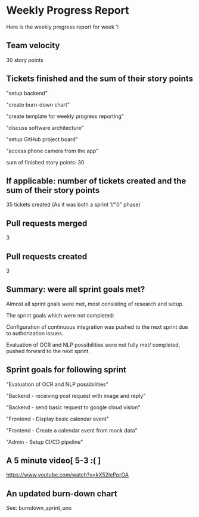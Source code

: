 # Weekly Progress Report
Here is the weekly progress report for week 1:

## Team velocity
30 story points

## Tickets finished and the sum of their story points
"setup backend"

"create burn-down chart"

"create template for weekly progress reporting"

"discuss software architecture"

"setup GitHub project board"

"access phone camera from the app"

sum of finished story points: 30

##   **If applicable:**  number of tickets created and the sum of their story points
35 tickets created (As it was both a sprint 1/"0" phase)

## Pull requests merged
3

## Pull requests created
3

## Summary: were all sprint goals met?
Almost all sprint goals were met, most consisting of research and setup.

The sprint goals which were not completed:

Configuration of continuous integration was pushed to the next sprint due to authorization issues.

Evaluation of OCR and NLP possibilities were not fully met/ completed, pushed forward to the next sprint.

## Sprint goals for following sprint

"Evaluation of OCR and NLP possibilities"

"Backend - receiving post request with image and reply"

"Backend - send basic request to google cloud vision"

"Frontend - Display basic calendar event"

"Frontend - Create a calendar event from mock data"

"Admin - Setup CI/CD pipeline"


## A 5 minute video[ 5-3 :( ]
https://www.youtube.com/watch?v=kX52lePprOA

## An updated burn-down chart
See: burndown_sprint_uno

